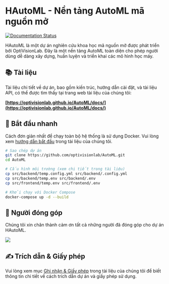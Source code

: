 # HAutoML - Nền tảng AutoML mã nguồn mở

[![Documentation Status](https://img.shields.io/badge/docs-latest-blue.svg)](https://optivisionlab.github.io/AutoML/docs/)

HAutoML là một dự án nghiên cứu khoa học mã nguồn mở được phát triển bởi OptiVisionLab. Đây là một nền tảng AutoML toàn diện cho phép người dùng dễ dàng xây dựng, huấn luyện và triển khai các mô hình học máy.

## 📚 Tài liệu

Tài liệu chi tiết về dự án, bao gồm kiến trúc, hướng dẫn cài đặt, và tài liệu API, có thể được tìm thấy tại trang web tài liệu của chúng tôi:

**[https://optivisionlab.github.io/AutoML/docs/](https://optivisionlab.github.io/AutoML/docs/)**

## 🚀 Bắt đầu nhanh

Cách đơn giản nhất để chạy toàn bộ hệ thống là sử dụng Docker. Vui lòng xem [hướng dẫn bắt đầu](https://optivisionlab.github.io/AutoML/docs) trong tài liệu của chúng tôi.

```bash
# Sao chép dự án
git clone https://github.com/optivisionlab/AutoML.git
cd AutoML

# Cấu hình môi trường (xem chi tiết trong tài liệu)
cp src/backend/temp.config.yml src/backend/.config.yml
cp src/backend/temp.env src/backend/.env
cp src/frontend/temp.env src/frontend/.env

# Khởi chạy với Docker Compose
docker-compose up -d --build
```

## 👥 Người đóng góp

Chúng tôi xin chân thành cảm ơn tất cả những người đã đóng góp cho dự án HAutoML.

<a href="https://github.com/optivisionlab/AutoML/graphs/contributors">
  <img src="https://contrib.rocks/image?repo=optivisionlab/AutoML" />
</a>

## ✍️ Trích dẫn & Giấy phép

Vui lòng xem mục [Ghi nhận & Giấy phép](https://optivisionlab.github.io/AutoML/docs/citation_license/) trong tài liệu của chúng tôi để biết thông tin chi tiết về cách trích dẫn dự án và giấy phép sử dụng.
